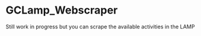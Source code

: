 # GCLamp_Webscraper

Still work in progress but you can scrape the available activities in the LAMP
